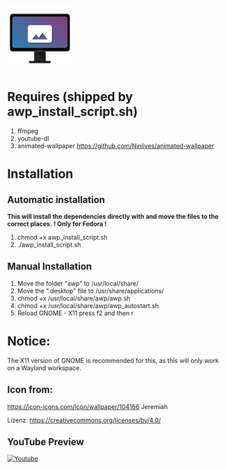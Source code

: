 <img src="./awp/awp_wallpaper_icon.png" width="150" height="150">

# Requires (shipped by awp_install_script.sh)
1. ffmpeg
2. youtube-dl
3. animated-wallpaper
<https://github.com/Ninlives/animated-wallpaper>

# Installation
## Automatic installation
**This will install the dependencies directly with and move the files to the correct places.**
**! Only for Fedora !**
1. chmod +x awp_install_script.sh
2. ./awp_install_script.sh

## Manual Installation
1. Move the folder "awp" to /usr/local/share/
2. Move the ".desktop" file to /usr/share/applications/
3. chmod +x /usr/local/share/awp/awp.sh
4. chmod +x /usr/local/share/awp/awp_autostart.sh
5. Reload GNOME - X11 press f2 and then r

# Notice:
The X11 version of GNOME is recommended for this, as this will only work on a Wayland workspace.

## Icon from:
https://icon-icons.com/icon/wallpaper/104166
Jeremiah

Lizenz: <https://creativecommons.org/licenses/by/4.0/>

## YouTube Preview

[![Youtube](https://img.youtube.com/vi/4gufe3x7oZA/0.jpg)](https://www.youtube.com/watch?v=4gufe3x7oZA)
